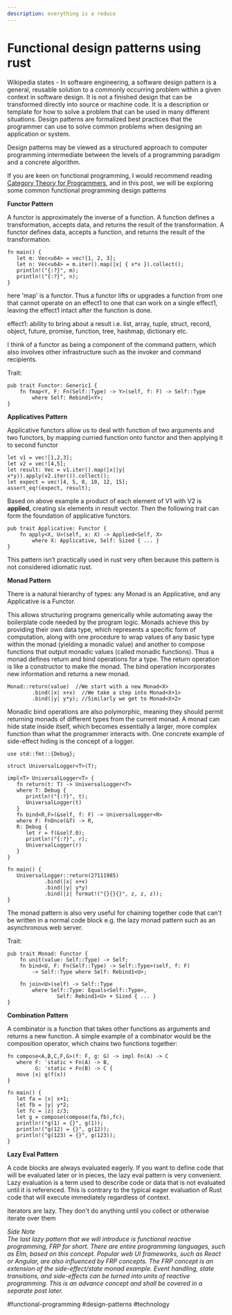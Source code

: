 ```yaml
---
description: everything is a reduce
---
```


# Functional design patterns using rust

Wikipedia states - In software engineering, a software design pattern is a general, reusable solution to a commonly occurring problem within a given context in software design. It is not a finished design that can be transformed directly into source or machine code. It is a description or template for how to solve a problem that can be used in many different situations. Design patterns are formalized best practices that the programmer can use to solve common problems when designing an application or system.

Design patterns may be viewed as a structured approach to computer programming intermediate between the levels of a programming paradigm and a concrete algorithm.

If you are keen on functional programming, I would recommend reading [Category Theory for Programmers](https://github.com/hmemcpy/milewski-ctfp-pdf/), and in this post, we will be exploring some common functional programming design patterns

**Functor Pattern**

A functor is approximately the inverse of a function. A function defines a transformation, accepts data, and returns the result of the transformation. A functor defines data, accepts a function, and returns the result of the transformation.

```text
fn main() {
   let m: Vec<u64> = vec![1, 2, 3];
   let n: Vec<u64> = m.iter().map(|x| { x*x }).collect();
   println!("{:?}", m);
   println!("{:?}", n);
}
```

here 'map' is a functor. Thus a functor lifts or upgrades a function from one that cannot operate on an effect1 to one that can work on a single effect1, leaving the effect1 intact after the function is done.

effect1: ability to bring about a result i.e. list, array, tuple, struct, record, object, future, promise, function, tree, hashmap, dictionary etc.

I think of a functor as being a component of the command pattern, which also involves other infrastructure such as the invoker and command recipients.

Trait:

```text
pub trait Functor: Generic1 {
    fn fmap<Y, F: Fn(Self::Type) -> Y>(self, f: F) -> Self::Type 
        where Self: Rebind1<Y>;
}
```

**Applicatives Pattern**

Applicative functors allow us to deal with function of two arguments and two functors, by mapping curried function onto functor and then applying it to second functor

```text
let v1 = vec![1,2,3]; 
let v2 = vec![4,5]; 
let result: Vec = v1.iter().map(|x||y| x*y)).apply(v2.iter()).collect(); 
let expect = vec![4, 5, 8, 10, 12, 15]; 
assert_eq!(expect, result);
```

Based on above example a product of each element of V1 with V2 is **applied**, creating six elements in result vector. Then the following trait can form the foundation of applicative functors.

```text
pub trait Applicative: Functor {
    fn apply<X, U>(self, x: X) -> Applied<Self, X> 
        where X: Applicative, Self: Sized { ... }
}
```

This pattern isn’t practically used in rust very often because this pattern is not considered idiomatic rust.

**Monad Pattern**

There is a natural hierarchy of types: any Monad is an Applicative, and any Applicative is a Functor.

This allows structuring programs generically while automating away the boilerplate code needed by the program logic. Monads achieve this by providing their own data type, which represents a specific form of computation, along with one procedure to wrap values of any basic type within the monad \(yielding a monadic value\) and another to compose functions that output monadic values \(called monadic functions\). Thus a monad defines return and bind operations for a type. The return operation is like a constructor to make the monad. The bind operation incorporates new information and returns a new monad.

```text
Monad::return(value)  //We start with a new Monad<X>
        .bind(|x| x+x)  //We take a step into Monad<X+1>
        .bind(|y| y*y); //Similarly we get to Monad<X+2>
```

Monadic bind operations are also polymorphic, meaning they should permit returning monads of different types from the current monad. A monad can hide state inside itself, which becomes essentially a larger, more complex function than what the programmer interacts with. One concrete example of side-effect hiding is the concept of a logger.

```text
use std::fmt::{Debug};

struct UniversalLogger<T>(T);

impl<T> UniversalLogger<T> {
   fn return(t: T) -> UniversalLogger<T>
   where T: Debug {
      println!("{:?}", t);
      UniversalLogger(t)
   }
   fn bind<R,F>(&self, f: F) -> UniversalLogger<R>
   where F: FnOnce(&T) -> R,
   R: Debug {
      let r = f(&self.0);
      println!("{:?}", r);
      UniversalLogger(r)
   }
}

fn main() {
   UniversalLogger::return(27111985)
            .bind(|x| x+x)
            .bind(|y| y*y)
            .bind(|z| format!("{}{}{}", z, z, z));
}
```

The monad pattern is also very useful for chaining together code that can't be written in a normal code block e.g. the lazy monad pattern such as an asynchronous web server.

Trait:

```text
pub trait Monad: Functor {
    fn unit(value: Self::Type) -> Self;
    fn bind<U, F: Fn(Self::Type) -> Self::Type>(self, f: F) 
        -> Self::Type where Self: Rebind1<U>;

    fn join<U>(self) -> Self::Type 
        where Self::Type: Equals<Self::Type>, 
                Self: Rebind1<U> + Sized { ... }
}
```

**Combination Pattern**

A combinator is a function that takes other functions as arguments and returns a new function. A simple example of a combinator would be the composition operator, which chains two functions together:

```text
fn compose<A,B,C,F,G>(f: F, g: G) -> impl Fn(A) -> C
   where F: 'static + Fn(A) -> B,
         G: 'static + Fn(B) -> C {
   move |x| g(f(x))
}

fn main() {
   let fa = |x| x+1;
   let fb = |y| y*2;
   let fc = |z| z/3;
   let g = compose(compose(fa,fb),fc);
   println!("g(1) = {}", g(1));
   println!("g(12) = {}", g(12));
   println!("g(123) = {}", g(123));
}
```

**Lazy Eval Pattern**

A code blocks are always evaluated eagerly. If you want to define code that will be evaluated later or in pieces, the lazy eval pattern is very convenient. Lazy evaluation is a term used to describe code or data that is not evaluated until it is referenced. This is contrary to the typical eager evaluation of Rust code that will execute immediately regardless of context.

Iterators are lazy. They don't do anything until you collect or otherwise iterate over them

_Side Note_  
_The last lazy pattern that we will introduce is functional reactive programming, FRP for short. There are entire programming languages, such as Elm, based on this concept. Popular web UI frameworks, such as React or Angular, are also influenced by FRP concepts._ _The FRP concept is an extension of the side-effect/state monad example. Event handling, state transitions, and side-effects can be turned into units of reactive programming. This is an advance concept and shall be covered in a separate post later._

\#functional-programming \#design-patterns \#technology

